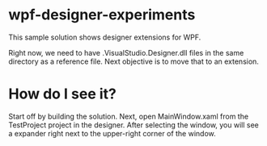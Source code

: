 # wpf-designer-experiments

This sample solution shows designer extensions for WPF. 

Right now, we need to have .VisualStudio.Designer.dll files in the same directory as a reference file. Next objective is to move that to an extension.

# How do I see it?

Start off by building the solution. Next, open MainWindow.xaml from the TestProject project in the designer. After selecting the window, you will see a expander right next to the upper-right corner of the window.